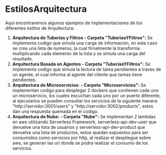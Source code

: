 # EstilosArquitectura

Aqui encontraremos algunos ejemplos de implementaciones de los diferentes estilos de Arquitectura:
1. **Arquitectura de Tuberias y Filtros - Carpeta "TuberiasYFiltros":** Se implementa codigo que simula una carga de información, en este caso se crea una lista de numeros, la cual firnalmente la transforma multiplicando cada elemento de la lista y se simula una carga del resultado.
2. **Arquitectura Basada en Agentes - Carpeta "TuberiasYFiltros":** Se implementa codigo que simula la lectura de tarea pendientes a traves de un agente, el cual informa al agente del cliente que tareas tiene pendientes.
3. **Arquitectura de Microservicios: - Carpeta "Microservicios":** Se implementan codigo para desplegar 2 dockers que contienen cada uno un microservicio, los cuales escuchan cada uno por un puerto diferente, al ejecutarlos se pueden consultar los servicios de la siguiente manera "http://servidor:3001/users" y "http://servidor:3002/products", estos dan una respuesta quemada en el codigo.
4. **Arquitectura de Nube: - Carpeta "Nube":** Se implementan 2 lambdas en aws utilizando Serverless Framework, serverless-api-dev-user que devuelve una lista de usuarios y serverless-api-dev-product que devuelve una lista de productos, estos quedan expuestos para ser consumidos como servicios por http, al realizar el despliegue sobre aws, se generan las url donde se podra realizar el consumo de los servicios.

